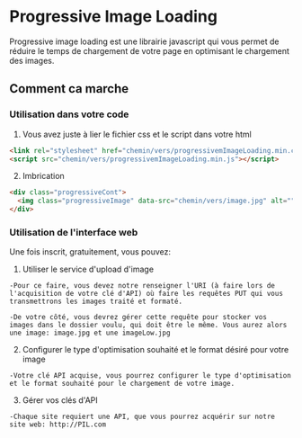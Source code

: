 # Progressive Image Loading

Progressive image loading est une librairie javascript qui vous permet de réduire le temps de chargement de votre page en optimisant le chargement des images.

## Comment ca marche

### Utilisation dans votre code

1. Vous avez juste à lier le fichier css et le script dans votre html

  ```html
  <link rel="stylesheet" href="chemin/vers/progressivemImageLoading.min.css">
  <script src="chemin/vers/progressivemImageLoading.min.js"></script>
  ```
  
2. Imbrication

  ```html
  <div class="progressiveCont">
    <img class="progressiveImage" data-src="chemin/vers/image.jpg" alt="" />
  </div>
  ```
### Utilisation de l'interface web

Une fois inscrit, gratuitement, vous pouvez:
  1. Utiliser le service d'upload d'image
  
    -Pour ce faire, vous devez notre renseigner l'URI (à faire lors de l'acquisition de votre clé d'API) où faire les requêtes PUT qui vous transmettrons les images traité et formaté.
    
    -De votre côté, vous devrez gérer cette requête pour stocker vos images dans le dossier voulu, qui doit être le même. Vous aurez alors une image: image.jpg et une imageLow.jpg
    
  2. Configurer le type d'optimisation souhaité et le format désiré pour votre image
  
    -Votre clé API acquise, vous pourrez configurer le type d'optimisation et le format souhaité pour le chargement de votre image.
  3. Gérer vos clés d'API
  
    -Chaque site requiert une API, que vous pourrez acquérir sur notre site web: http://PIL.com
    
